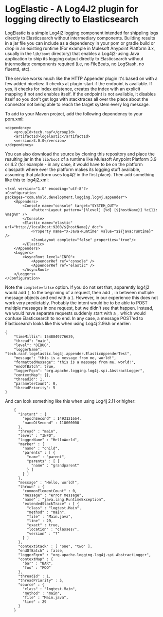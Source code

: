 
# LogElastic - A Log4J2 plugin for logging directly to Elasticsearch

LogElastic is a simple Log4j2 logging component intended for shippling logs directly to Elasticsearch without intermediary components. Building results in a jar file you can include as a dependency in your pom or gradle build or drop in an existing runtime (For example in Mulesoft Anypoint Platform 3.x, usually in the `lib/boot` directory) that enables a Log4j2-using Java application to ship its logging output directly to Elasticsearch without intermediate components required (i.e, no FileBeats, no LogStash, no fluentd, etc).

The service works much like the HTTP Appender plugin it's based on with a few added niceties: It checks at plugin-start if the endpoint is available. If yes, it checks for index existence, creates the index with an explicit mapping if not and enables itself. If the endpoint is not available, it disables itself so you don't get logs with stacktraces all over the place about the connector not being able to reach the target system every log message.

To add to your Maven project, add the following dependency to your pom.xml:

```
<dependency>
    <groupId>tech.raaf</groupId>
    <artifactId>logelastic</artifactId>
    <version>3.0.0</version>
</dependency>
```

You can also download the source by cloning this repository and place the resulting jar in the `lib/boot` of a runtime like Mulesoft Anypoint Platform 3.9 or 4.2 (for example - in any case, it would have to be on the platform classpath where ever the platform makes its logging stuff available, assuming that platform uses log4j2 in the first place). Then add something like this to log4j2.xml:

```
<?xml version="1.0" encoding="utf-8"?>
<Configuration packages="com.ahold.development.logging.log4j.appender">
    <Appenders>
        <Console name="console" target="SYSTEM_OUT">
            <PatternLayout pattern="[%level] [%d] [${hostName}] %c{1}: %msg%n" />
        </Console>
        <Elastic name="elastic" url="http://localhost:9200/${hostName}/_doc">
            <Property name="X-Java-Runtime" value="$${java:runtime}" />
            <JsonLayout complete="false" properties="true"/>
        </Elastic>
    </Appenders>
    <Loggers>
        <AsyncRoot level="INFO">
            <AppenderRef ref="console" />
            <AppenderRef ref="elastic" />
        </AsyncRoot>
    </Loggers>
</Configuration>
```

Note the `complete=false` option. If you do not set that, apparently log4j2 would add `[`, to the beginning of a request, then add `,` in between multiple message objects and end with a `]`. However, in our experience this does not work very predictably. Probably the intent would be to be able to POST multiple messages in one request, but we didn't see that happen. Instead, we would have separate requests suddenly start with a `,` which would confuse Elasticsearch to no end. In any case, a message POST'ed to Elasticsearch looks like this when using Log4j 2.9ish or earlier:

```
{
    "timeMillis": 1548849776639,
    "thread": "main",
    "level": "DEBUG",
    "loggerName": "tech.raaf.logelastic.log4j.appender.ElasticAppenderTest",
    "message": "this is a message from me, world!",
    "formattedMessage": "this is a message from me, world!",
    "endOfBatch": true,
    "loggerFqcn": "org.apache.logging.log4j.spi.AbstractLogger",
    "contextMap": {},
    "threadId": 1,
    "parameterCount": 0,
    "threadPriority": 5
}
```

And can look something like this when using Log4j 2.11 or higher:

```
    {
      "instant" : {
        "epochSecond" : 1493121664,
        "nanoOfSecond" : 118000000
      },
      "thread" : "main",
      "level" : "INFO",
      "loggerName" : "HelloWorld",
      "marker" : {
        "name" : "child",
        "parents" : [ {
          "name" : "parent",
          "parents" : [ {
            "name" : "grandparent"
          } ]
        } ]
      },
      "message" : "Hello, world!",
      "thrown" : {
        "commonElementCount" : 0,
        "message" : "error message",
        "name" : "java.lang.RuntimeException",
        "extendedStackTrace" : [ {
          "class" : "logtest.Main",
          "method" : "main",
          "file" : "Main.java",
          "line" : 29,
          "exact" : true,
          "location" : "classes/",
          "version" : "?"
        } ]
      },
      "contextStack" : [ "one", "two" ],
      "endOfBatch" : false,
      "loggerFqcn" : "org.apache.logging.log4j.spi.AbstractLogger",
      "contextMap" : {
        "bar" : "BAR",
        "foo" : "FOO"
      },
      "threadId" : 1,
      "threadPriority" : 5,
      "source" : {
        "class" : "logtest.Main",
        "method" : "main",
        "file" : "Main.java",
        "line" : 29
      }
    }
```

